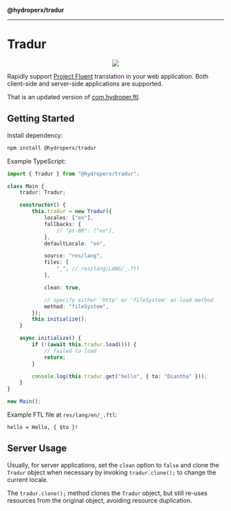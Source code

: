 **@hydroperx/tradur**

***

# Tradur

<p align="center">
  <a href="_media/globals.md"><img src="https://img.shields.io/badge/TypeScript%20API%20Documentation-gray"></a>
</p>

Rapidly support [Project Fluent](https://projectfluent.org) translation in your web application. Both client-side and server-side applications are supported.

That is an updated version of [com.hydroper.ftl](https://www.npmjs.com/package/com.hydroper.ftl).

## Getting Started

Install dependency:

```sh
npm install @hydroperx/tradur
```

Example TypeScript:

```ts
import { Tradur } from "@hydroperx/tradur";

class Main {
    tradur: Tradur;

    constructor() {
        this.tradur = new Tradur({
            locales: ["en"],
            fallbacks: {
                // "pt-BR": ["en"],
            },
            defaultLocale: "en",

            source: "res/lang",
            files: [
                "_", // res/lang/LANG/_.ftl
            ],

            clean: true,

            // specify either 'http' or 'fileSystem' as load method
            method: "fileSystem",
        });
        this.initialize();
    }

    async initialize() {
        if (!(await this.tradur.load())) {
            // failed to load
            return;
        }

        console.log(this.tradur.get("hello", { to: "Diantha" }));
    }
}

new Main();
```

Example FTL file at `res/lang/en/_.ftl`:

```
hello = Hello, { $to }!
```

## Server Usage

Usually, for server applications, set the `clean` option to `false` and clone the `Tradur` object when necessary by invoking `tradur.clone();` to change the current locale.

The `tradur.clone();` method clones the `Tradur` object, but still re-uses resources from the original object, avoiding resource duplication.

